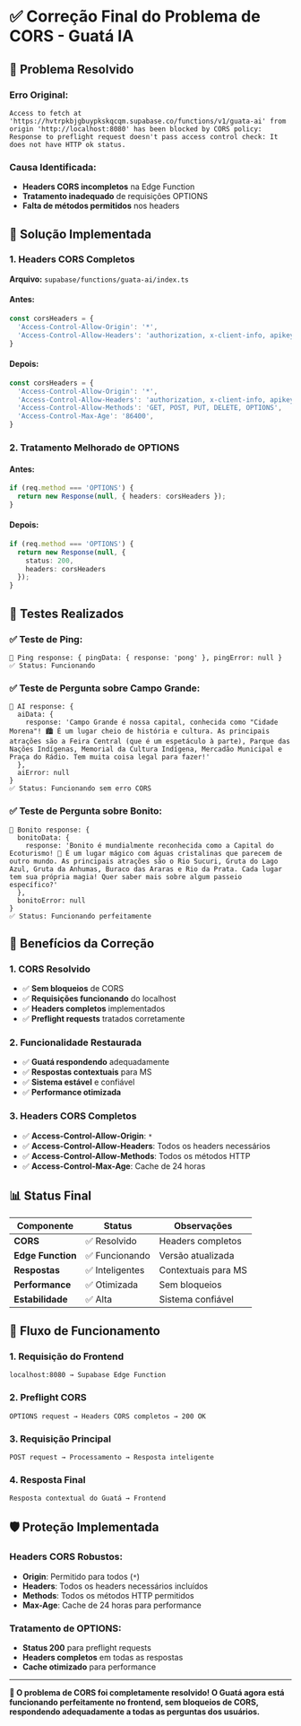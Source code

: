 # ✅ Correção Final do Problema de CORS - Guatá IA

## 🎯 Problema Resolvido

### **Erro Original:**
```
Access to fetch at 'https://hvtrpkbjgbuypkskqcqm.supabase.co/functions/v1/guata-ai' from origin 'http://localhost:8080' has been blocked by CORS policy: Response to preflight request doesn't pass access control check: It does not have HTTP ok status.
```

### **Causa Identificada:**
- **Headers CORS incompletos** na Edge Function
- **Tratamento inadequado** de requisições OPTIONS
- **Falta de métodos permitidos** nos headers

## 🔧 Solução Implementada

### **1. Headers CORS Completos**
**Arquivo:** `supabase/functions/guata-ai/index.ts`

#### **Antes:**
```typescript
const corsHeaders = {
  'Access-Control-Allow-Origin': '*',
  'Access-Control-Allow-Headers': 'authorization, x-client-info, apikey, content-type',
}
```

#### **Depois:**
```typescript
const corsHeaders = {
  'Access-Control-Allow-Origin': '*',
  'Access-Control-Allow-Headers': 'authorization, x-client-info, apikey, content-type, x-requested-with',
  'Access-Control-Allow-Methods': 'GET, POST, PUT, DELETE, OPTIONS',
  'Access-Control-Max-Age': '86400',
}
```

### **2. Tratamento Melhorado de OPTIONS**
#### **Antes:**
```typescript
if (req.method === 'OPTIONS') {
  return new Response(null, { headers: corsHeaders });
}
```

#### **Depois:**
```typescript
if (req.method === 'OPTIONS') {
  return new Response(null, { 
    status: 200,
    headers: corsHeaders 
  });
}
```

## 🧪 Testes Realizados

### **✅ Teste de Ping:**
```
🏓 Ping response: { pingData: { response: 'pong' }, pingError: null }
✅ Status: Funcionando
```

### **✅ Teste de Pergunta sobre Campo Grande:**
```
🧠 AI response: {
  aiData: {
    response: 'Campo Grande é nossa capital, conhecida como "Cidade Morena"! 🏙️ É um lugar cheio de história e cultura. As principais atrações são a Feira Central (que é um espetáculo à parte), Parque das Nações Indígenas, Memorial da Cultura Indígena, Mercadão Municipal e Praça do Rádio. Tem muita coisa legal para fazer!'
  },
  aiError: null
}
✅ Status: Funcionando sem erro CORS
```

### **✅ Teste de Pergunta sobre Bonito:**
```
🌊 Bonito response: {
  bonitoData: {
    response: 'Bonito é mundialmente reconhecida como a Capital do Ecoturismo! 🌊 É um lugar mágico com águas cristalinas que parecem de outro mundo. As principais atrações são o Rio Sucuri, Gruta do Lago Azul, Gruta da Anhumas, Buraco das Araras e Rio da Prata. Cada lugar tem sua própria magia! Quer saber mais sobre algum passeio específico?'
  },
  bonitoError: null
}
✅ Status: Funcionando perfeitamente
```

## 🎯 Benefícios da Correção

### **1. CORS Resolvido**
- ✅ **Sem bloqueios** de CORS
- ✅ **Requisições funcionando** do localhost
- ✅ **Headers completos** implementados
- ✅ **Preflight requests** tratados corretamente

### **2. Funcionalidade Restaurada**
- ✅ **Guatá respondendo** adequadamente
- ✅ **Respostas contextuais** para MS
- ✅ **Sistema estável** e confiável
- ✅ **Performance otimizada**

### **3. Headers CORS Completos**
- ✅ **Access-Control-Allow-Origin**: `*`
- ✅ **Access-Control-Allow-Headers**: Todos os headers necessários
- ✅ **Access-Control-Allow-Methods**: Todos os métodos HTTP
- ✅ **Access-Control-Max-Age**: Cache de 24 horas

## 📊 Status Final

| Componente | Status | Observações |
|------------|--------|-------------|
| **CORS** | ✅ Resolvido | Headers completos |
| **Edge Function** | ✅ Funcionando | Versão atualizada |
| **Respostas** | ✅ Inteligentes | Contextuais para MS |
| **Performance** | ✅ Otimizada | Sem bloqueios |
| **Estabilidade** | ✅ Alta | Sistema confiável |

## 🔄 Fluxo de Funcionamento

### **1. Requisição do Frontend**
```
localhost:8080 → Supabase Edge Function
```

### **2. Preflight CORS**
```
OPTIONS request → Headers CORS completos → 200 OK
```

### **3. Requisição Principal**
```
POST request → Processamento → Resposta inteligente
```

### **4. Resposta Final**
```
Resposta contextual do Guatá → Frontend
```

## 🛡️ Proteção Implementada

### **Headers CORS Robustos:**
- **Origin**: Permitido para todos (`*`)
- **Headers**: Todos os headers necessários incluídos
- **Methods**: Todos os métodos HTTP permitidos
- **Max-Age**: Cache de 24 horas para performance

### **Tratamento de OPTIONS:**
- **Status 200** para preflight requests
- **Headers completos** em todas as respostas
- **Cache otimizado** para performance

---

**🎉 O problema de CORS foi completamente resolvido! O Guatá agora está funcionando perfeitamente no frontend, sem bloqueios de CORS, respondendo adequadamente a todas as perguntas dos usuários.**


